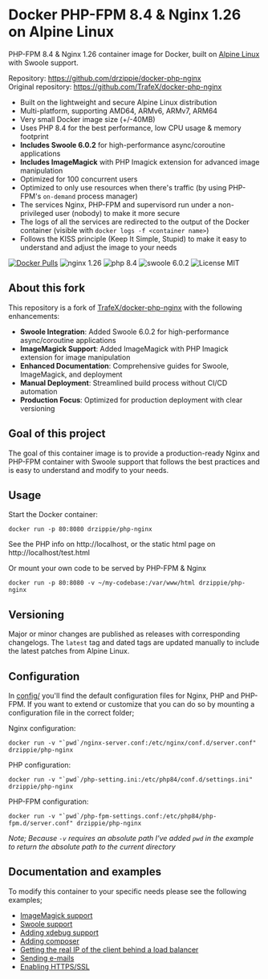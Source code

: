 # Docker PHP-FPM 8.4 & Nginx 1.26 on Alpine Linux
PHP-FPM 8.4 & Nginx 1.26 container image for Docker, built on [Alpine Linux](https://www.alpinelinux.org/) with Swoole support.

Repository: https://github.com/drzippie/docker-php-nginx  
Original repository: https://github.com/TrafeX/docker-php-nginx


* Built on the lightweight and secure Alpine Linux distribution
* Multi-platform, supporting AMD64, ARMv6, ARMv7, ARM64
* Very small Docker image size (+/-40MB)
* Uses PHP 8.4 for the best performance, low CPU usage & memory footprint
* **Includes Swoole 6.0.2** for high-performance async/coroutine applications
* **Includes ImageMagick** with PHP Imagick extension for advanced image manipulation
* Optimized for 100 concurrent users
* Optimized to only use resources when there's traffic (by using PHP-FPM's `on-demand` process manager)
* The services Nginx, PHP-FPM and supervisord run under a non-privileged user (nobody) to make it more secure
* The logs of all the services are redirected to the output of the Docker container (visible with `docker logs -f <container name>`)
* Follows the KISS principle (Keep It Simple, Stupid) to make it easy to understand and adjust the image to your needs

[![Docker Pulls](https://img.shields.io/docker/pulls/drzippie/php-nginx.svg)](https://hub.docker.com/r/drzippie/php-nginx/)
![nginx 1.26](https://img.shields.io/badge/nginx-1.26-brightgreen.svg)
![php 8.4](https://img.shields.io/badge/php-8.4-brightgreen.svg)
![swoole 6.0.2](https://img.shields.io/badge/swoole-6.0.2-blue.svg)
![License MIT](https://img.shields.io/badge/license-MIT-blue.svg)

## About this fork
This repository is a fork of [TrafeX/docker-php-nginx](https://github.com/TrafeX/docker-php-nginx) with the following enhancements:

* **Swoole Integration**: Added Swoole 6.0.2 for high-performance async/coroutine applications
* **ImageMagick Support**: Added ImageMagick with PHP Imagick extension for image manipulation
* **Enhanced Documentation**: Comprehensive guides for Swoole, ImageMagick, and deployment
* **Manual Deployment**: Streamlined build process without CI/CD automation
* **Production Focus**: Optimized for production deployment with clear versioning

## Goal of this project
The goal of this container image is to provide a production-ready Nginx and PHP-FPM container with Swoole support that follows
the best practices and is easy to understand and modify to your needs.

## Usage

Start the Docker container:

    docker run -p 80:8080 drzippie/php-nginx

See the PHP info on http://localhost, or the static html page on http://localhost/test.html

Or mount your own code to be served by PHP-FPM & Nginx

    docker run -p 80:8080 -v ~/my-codebase:/var/www/html drzippie/php-nginx

## Versioning
Major or minor changes are published as releases with corresponding changelogs.
The `latest` tag and dated tags are updated manually to include the latest patches from Alpine Linux.

## Configuration
In [config/](config/) you'll find the default configuration files for Nginx, PHP and PHP-FPM.
If you want to extend or customize that you can do so by mounting a configuration file in the correct folder;

Nginx configuration:

    docker run -v "`pwd`/nginx-server.conf:/etc/nginx/conf.d/server.conf" drzippie/php-nginx

PHP configuration:

    docker run -v "`pwd`/php-setting.ini:/etc/php84/conf.d/settings.ini" drzippie/php-nginx

PHP-FPM configuration:

    docker run -v "`pwd`/php-fpm-settings.conf:/etc/php84/php-fpm.d/server.conf" drzippie/php-nginx

_Note; Because `-v` requires an absolute path I've added `pwd` in the example to return the absolute path to the current directory_

## Documentation and examples
To modify this container to your specific needs please see the following examples;

* [ImageMagick support](docs/imagemagick-support.md)
* [Swoole support](docs/swoole-support.md)
* [Adding xdebug support](docs/xdebug-support.md)
* [Adding composer](docs/composer-support.md)
* [Getting the real IP of the client behind a load balancer](docs/real-ip-behind-loadbalancer.md)
* [Sending e-mails](docs/sending-emails.md)
* [Enabling HTTPS/SSL](docs/enable-https.md)